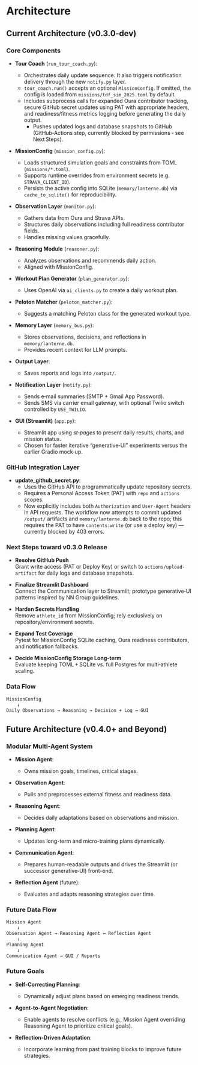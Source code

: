 # Architecture

## Current Architecture (v0.3.0‑dev)

### Core Components

- **Tour Coach** (`run_tour_coach.py`):
  - Orchestrates daily update sequence. It also triggers notification delivery through the new `notify.py` layer.
  - `tour_coach.run()` accepts an optional `MissionConfig`. If omitted, the config is loaded from `missions/tdf_sim_2025.toml` by default.
  - Includes subprocess calls for expanded Oura contributor tracking, secure GitHub secret updates using PAT with appropriate headers, and readiness/fitness metrics logging before generating the daily output.
    - Pushes updated logs and database snapshots to GitHub (GitHub‑Actions step, currently blocked by permissions ‑ see Next Steps).

- **MissionConfig** (`mission_config.py`):
  - Loads structured simulation goals and constraints from TOML (`missions/*.toml`).
  - Supports runtime overrides from environment secrets (e.g. `STRAVA_CLIENT_ID`).
  - Persists the active config into SQLite (`memory/lanterne.db`) via `cache_to_sqlite()` for reproducibility.

- **Observation Layer** (`monitor.py`):
  - Gathers data from Oura and Strava APIs.
  - Structures daily observations including full readiness contributor fields.
  - Handles missing values gracefully.

- **Reasoning Module** (`reasoner.py`):
  - Analyzes observations and recommends daily action.
  - Aligned with MissionConfig.

- **Workout Plan Generator** (`plan_generator.py`):
  - Uses OpenAI via `ai_clients.py` to create a daily workout plan.

- **Peloton Matcher** (`peloton_matcher.py`):
  - Suggests a matching Peloton class for the generated workout type.

- **Memory Layer** (`memory_bus.py`):
  - Stores observations, decisions, and reflections in `memory/lanterne.db`.
  - Provides recent context for LLM prompts.

- **Output Layer**:
  - Saves reports and logs into `/output/`.

- **Notification Layer** (`notify.py`):
  - Sends e‑mail summaries (SMTP + Gmail App Password).
  - Sends SMS via carrier email gateway, with optional Twilio switch controlled by `USE_TWILIO`.

- **GUI (Streamlit)** (`app.py`):
  - Streamlit app using *st‑pages* to present daily results, charts, and mission status.
  - Chosen for faster iterative “generative‑UI” experiments versus the earlier Gradio mock‑up.

### GitHub Integration Layer

- **update_github_secret.py**:
  - Uses the GitHub API to programmatically update repository secrets.
  - Requires a Personal Access Token (PAT) with `repo` and `actions` scopes.
  - Now explicitly includes both `Authorization` and `User-Agent` headers in API requests. The workflow now attempts to commit updated `/output/` artifacts and `memory/lanterne.db` back to the repo; this requires the PAT to have `contents:write` (or use a deploy key) — currently blocked by 403 errors.

### Next Steps toward v0.3.0 Release

- **Resolve GitHub Push**  
  Grant write access (PAT or Deploy Key) or switch to `actions/upload-artifact` for daily logs and database snapshots.

- **Finalize Streamlit Dashboard**  
  Connect the Communication layer to Streamlit; prototype generative‑UI patterns inspired by NN Group guidelines.

- **Harden Secrets Handling**  
  Remove `athlete_id` from MissionConfig; rely exclusively on repository/environment secrets.

- **Expand Test Coverage**  
  Pytest for MissionConfig SQLite caching, Oura readiness contributors, and notification fallbacks.

- **Decide MissionConfig Storage Long‑term**  
  Evaluate keeping TOML + SQLite vs. full Postgres for multi‑athlete scaling.

### Data Flow
```markdown
MissionConfig
    ↓
Daily Observations → Reasoning → Decision + Log → GUI
```



## Future Architecture (v0.4.0+ and Beyond)

### Modular Multi-Agent System

- **Mission Agent**:
  - Owns mission goals, timelines, critical stages.

- **Observation Agent**:
  - Pulls and preprocesses external fitness and readiness data.

- **Reasoning Agent**:
  - Decides daily adaptations based on observations and mission.

- **Planning Agent**:
  - Updates long-term and micro-training plans dynamically.

- **Communication Agent**:
  - Prepares human-readable outputs and drives the Streamlit (or successor generative‑UI) front-end.

- **Reflection Agent** (future):
  - Evaluates and adapts reasoning strategies over time.

### Future Data Flow

```markdown
Mission Agent
    ↓
Observation Agent → Reasoning Agent ↔ Reflection Agent
    ↓
Planning Agent
    ↓
Communication Agent → GUI / Reports
```

### Future Goals

- **Self-Correcting Planning**:
    - Dynamically adjust plans based on emerging readiness trends.

- **Agent-to-Agent Negotiation**:
    - Enable agents to resolve conflicts (e.g., Mission Agent overriding Reasoning Agent to prioritize critical goals).

- **Reflection-Driven Adaptation**:
    - Incorporate learning from past training blocks to improve future strategies.

